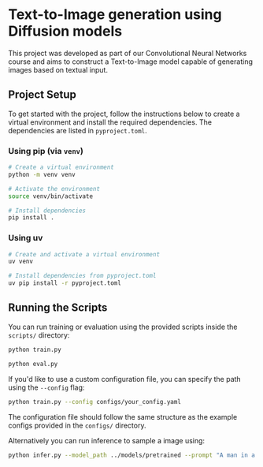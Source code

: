 # Text-to-Image generation using Diffusion models

This project was developed as part of our Convolutional Neural Networks course and aims to construct a Text-to-Image model capable of generating images based on textual input.

## Project Setup

To get started with the project, follow the instructions below to create a virtual environment and install the required dependencies. The dependencies are listed in `pyproject.toml`.

### Using pip (via `venv`)

```bash
# Create a virtual environment
python -m venv venv

# Activate the environment
source venv/bin/activate

# Install dependencies
pip install .
```

### Using uv

```bash
# Create and activate a virtual environment
uv venv

# Install dependencies from pyproject.toml
uv pip install -r pyproject.toml
```

## Running the Scripts

You can run training or evaluation using the provided scripts inside the `scripts/` directory:

```bash
python train.py
```

```bash
python eval.py
```

If you'd like to use a custom configuration file, you can specify the path using the `--config` flag:

```bash
python train.py --config configs/your_config.yaml
```

The configuration file should follow the same structure as the example configs provided in the `configs/` directory.

Alternatively you can run inference to sample a image using:
```bash
python infer.py --model_path ../models/pretrained --prompt "A man in a suit and a tie."
```
